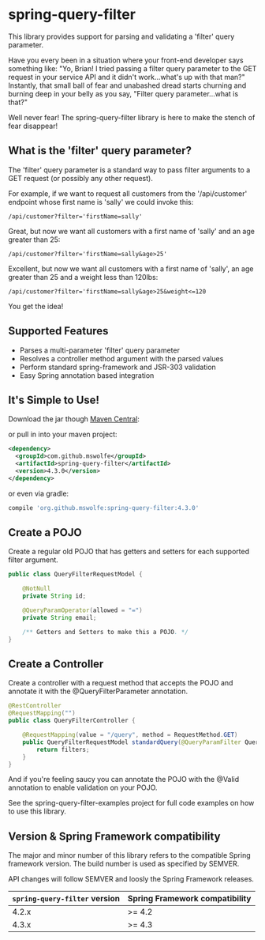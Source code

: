 # spring-query-filter

This library provides support for parsing and validating a 'filter' query parameter.

Have you every been in a situation where your front-end developer says something like: "Yo, Brian!  I tried passing a filter query parameter to the GET request in your service API and it didn't work...what's up with that man?"  Instantly, that small ball of fear and unabashed dread starts churning and burning deep in your belly as you say, "Filter query parameter...what is that?"

Well never fear!  The spring-query-filter library is here to make the stench of fear disappear!

## What is the 'filter' query parameter?

The 'filter' query parameter is a standard way to pass filter arguments to a GET request (or possibly any other request).

For example, if we want to request all customers from the '/api/customer' endpoint whose first name is 'sally' we could invoke this:

```
/api/customer?filter='firstName=sally'
```

Great, but now we want all customers with a first name of 'sally' and an age greater than 25:

```
/api/customer?filter='firstName=sally&age>25'
```

Excellent, but now we want all customers with a first name of 'sally', an age greater than 25 and a weight less than 120lbs:

```
/api/customer?filter='firstName=sally&age>25&weight<=120
```

You get the idea!

## Supported Features

* Parses a multi-parameter 'filter' query parameter
* Resolves a controller method argument with the parsed values
* Perform standard spring-framework and JSR-303 validation
* Easy Spring annotation based integration

## It's Simple to Use!

Download the jar though [Maven Central](https://oss.sonatype.org/service/local/staging/deploy/maven2/com/github/mswolfe/spring-query-filter):

or pull in into your maven project: 
```xml
<dependency>
  <groupId>com.github.mswolfe</groupId>
  <artifactId>spring-query-filter</artifactId>
  <version>4.3.0</version>
</dependency>
```

or even via gradle:
```groovy
compile 'org.github.mswolfe:spring-query-filter:4.3.0'
```

## Create a POJO

Create a regular old POJO that has getters and setters for each supported filter argument.

```java
public class QueryFilterRequestModel {

    @NotNull
    private String id;

    @QueryParamOperator(allowed = "=")
    private String email;

    /** Getters and Setters to make this a POJO. */
}
```

## Create a Controller

Create a controller with a request method that accepts the POJO and annotate it with the @QueryFilterParameter annotation.

```java
@RestController
@RequestMapping("")
public class QueryFilterController {

    @RequestMapping(value = "/query", method = RequestMethod.GET)
    public QueryFilterRequestModel standardQuery(@QueryParamFilter QueryFilterRequestModel filters) {
        return filters;
    }
}
```

And if you're feeling saucy you can annotate the POJO with the @Valid annotation to enable validation on your POJO.

See the spring-query-filter-examples project for full code examples on how to use this library.

## Version & Spring Framework compatibility ##

The major and minor number of this library refers to the compatible Spring framework version. The build number is used as specified by SEMVER.

API changes will follow SEMVER and loosly the Spring Framework releases.

| `spring-query-filter` version  | Spring Framework compatibility |
| ------------- | ------------- |
| 4.2.x  | >= 4.2 |
| 4.3.x  | >= 4.3 |
